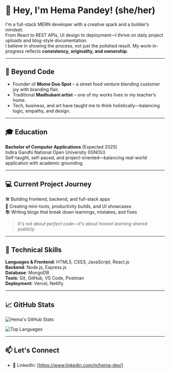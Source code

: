 # 👋 Hey, I'm Hema Pandey! (she/her)

I'm a full-stack MERN developer with a creative spark and a builder’s mindset.  
From React to REST APIs, UI design to deployment—I thrive on daily project uploads and blog-style documentation.  
I believe in showing the process, not just the polished result. My work-in-progress reflects **consistency, originality, and ownership**.

---

## 🍜 Beyond Code

- Founder of **Momo Duo Spot** – a street food venture blending customer joy with branding flair.
- Traditional **Madhubani artist** – one of my works lives in my teacher’s home.
- Tech, business, and art have taught me to think holistically—balancing logic, empathy, and design.

---

## 🎓 Education

**Bachelor of Computer Applications** (Expected 2025)  
Indira Gandhi National Open University (IGNOU)  
Self-taught, self-paced, and project-oriented—balancing real-world application with academic grounding.

---

## 💻 Current Project Journey

🛠 Building frontend, backend, and full-stack apps  
🧩 Creating mini-tools, productivity builds, and UI showcases  
📚 Writing blogs that break down learnings, mistakes, and fixes  
> *It's not about perfect code—it's about honest learning shared publicly.*

---

## 🔧 Technical Skills

**Languages & Frontend**: HTML5, CSS3, JavaScript, React.js  
**Backend**: Node.js, Express.js  
**Database**: MongoDB  
**Tools**: Git, GitHub, VS Code, Postman  
**Deployment**: Vercel, Netlify

---

## 📈 GitHub Stats

![Hema's GitHub Stats](https://github-readme-stats.vercel.app/api?username=hema-pandey&show_icons=true&theme=radical)

![Top Languages](https://github-readme-stats.vercel.app/api/top-langs/?username=hema-pandey&layout=compact&theme=radical)


---

## 📫 Let's Connect

- 💼 LinkedIn: [https://www.linkedin.com/in/hema-dev/]


